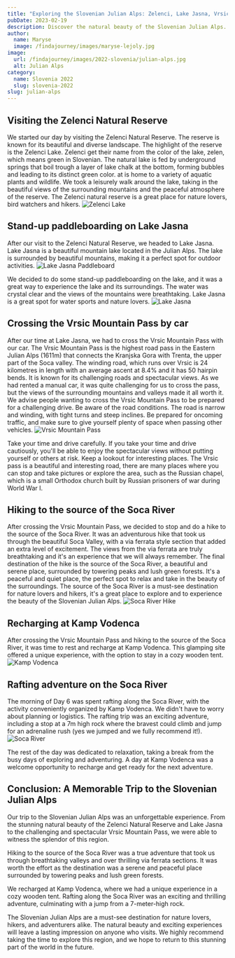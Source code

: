 ```yaml
---
title: "Exploring the Slovenian Julian Alps: Zelenci, Lake Jasna, Vrsic Pass"
pubDate: 2023-02-19
description: Discover the natural beauty of the Slovenian Julian Alps. From stunning lakes and challenging mountain passes to thrilling adventures on the Soca River.
author:
  name: Maryse
  image: /findajourney/images/maryse-lejoly.jpg
image:
  url: /findajourney/images/2022-slovenia/julian-alps.jpg
  alt: Julian Alps
category: 
  name: Slovenia 2022
  slug: slovenia-2022
slug: julian-alps
---
```


## Visiting the Zelenci Natural Reserve
We started our day by visiting the Zelenci Natural Reserve. The reserve is known for its beautiful and diverse landscape. The highlight of the reserve is the Zelenci Lake. Zelenci get their name from the color of the lake, zelen, which means green in Slovenian. The natural lake is fed by underground springs that boil trough a layer of lake chalk at the bottom, forming bubbles and leading to its distinct green color. at is home to a variety of aquatic plants and wildlife.  We took a leisurely walk around the lake, taking in the beautiful views of the surrounding mountains and the peaceful atmosphere of the reserve. The Zelenci natural reserve is a great place for nature lovers, bird watchers and hikers.
![Zelenci Lake](/findajourney/images/2022-slovenia/zelenci-lake.jpg)

## Stand-up paddleboarding on Lake Jasna
After our visit to the Zelenci Natural Reserve, we headed to Lake Jasna. Lake Jasna is a beautiful mountain lake located in the Julian Alps. The lake is surrounded by beautiful mountains, making it a perfect spot for outdoor activities. 
![Lake Jasna Paddleboard](/findajourney/images/2022-slovenia/lake-jasna-paddleboard.jpg)

We decided to do some stand-up paddleboarding on the lake, and it was a great way to experience the lake and its surroundings. The water was crystal clear and the views of the mountains were breathtaking. Lake Jasna is a great spot for water sports and nature lovers.
![Lake Jasna](/findajourney/images/2022-slovenia/lake-jasna-goat.jpg)

## Crossing the Vrsic Mountain Pass by car
After our time at Lake Jasna, we had to cross the Vrsic Mountain Pass with our car. The Vrsic Mountain Pass is the highest road pass in the Eastern Julian Alps (1611m) that connects the Kranjska Gora with Trenta, the upper part of the Soca valley. The winding road, which runs over Vrsic is 24 kilometres in length with an average ascent at 8.4% and it has 50 hairpin bends. It is known for its challenging roads and spectacular views. As we had rented a manual car, it was quite challenging for us to cross the pass, but the views of the surrounding mountains and valleys made it all worth it. We advise people wanting to cross the Vrsic Mountain Pass to be prepared for a challenging drive. Be aware of the road conditions. The road is narrow and winding, with tight turns and steep inclines. Be prepared for oncoming traffic, and make sure to give yourself plenty of space when passing other vehicles.
![Vrsic Mountain Pass](/findajourney/images/2022-slovenia/vrsic-mountain-pass.jpg)

Take your time and drive carefully. If you take your time and drive cautiously, you'll be able to enjoy the spectacular views without putting yourself or others at risk. Keep a lookout for interesting places. The Vrsic pass is a beautiful and interesting road, there are many places where you can stop and take pictures or explore the area, such as the Russian chapel, which is a small Orthodox church built by Russian prisoners of war during World War I.

## Hiking to the source of the Soca River
After crossing the Vrsic Mountain Pass, we decided to stop and do a hike to the source of the Soca River. It was an adventurous hike that took us through the beautiful Soca Valley, with a via ferrata style section that added an extra level of excitement. The views from the via ferrata are truly breathtaking and it's an experience that we will always remember. The final destination of the hike is the source of the Soca River, a beautiful and serene place, surrounded by towering peaks and lush green forests. It's a peaceful and quiet place, the perfect spot to relax and take in the beauty of the surroundings. The source of the Soca River is a must-see destination for nature lovers and hikers, it's a great place to explore and to experience the beauty of the Slovenian Julian Alps.
![Soca River Hike](/findajourney/images/2022-slovenia/soca-river-hike.jpg)

## Recharging at Kamp Vodenca
After crossing the Vrsic Mountain Pass and hiking to the source of the Soca River, it was time to rest and recharge at Kamp Vodenca. This glamping site offered a unique experience, with the option to stay in a cozy wooden tent.
![Kamp Vodenca](/findajourney/images/2022-slovenia/kamp-vodenca.jpg)

## Rafting adventure on the Soca River
The morning of Day 6 was spent rafting along the Soca River, with the activity conveniently organized by Kamp Vodenca. We didn't have to worry about planning or logistics. The rafting trip was an exciting adventure, including a stop at a 7m high rock where the bravest could climb and jump for an adrenaline rush (yes we jumped and we fully recommend it!).
![Soca River](/findajourney/images/2022-slovenia/soca-river.jpg)

The rest of the day was dedicated to relaxation, taking a break from the busy days of exploring and adventuring. A day at Kamp Vodenca was a welcome opportunity to recharge and get ready for the next adventure.

## Conclusion: A Memorable Trip to the Slovenian Julian Alps

Our trip to the Slovenian Julian Alps was an unforgettable experience. From the stunning natural beauty of the Zelenci Natural Reserve and Lake Jasna to the challenging and spectacular Vrsic Mountain Pass, we were able to witness the splendor of this region.

Hiking to the source of the Soca River was a true adventure that took us through breathtaking valleys and over thrilling via ferrata sections. It was worth the effort as the destination was a serene and peaceful place surrounded by towering peaks and lush green forests.

We recharged at Kamp Vodenca, where we had a unique experience in a cozy wooden tent. Rafting along the Soca River was an exciting and thrilling adventure, culminating with a jump from a 7-meter-high rock.

The Slovenian Julian Alps are a must-see destination for nature lovers, hikers, and adventurers alike. The natural beauty and exciting experiences will leave a lasting impression on anyone who visits. We highly recommend taking the time to explore this region, and we hope to return to this stunning part of the world in the future.